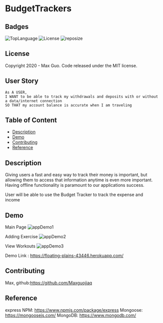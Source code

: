 # BudgetTrackers

## Badges

![TopLanguage](https://img.shields.io/github/languages/top/Maxguojiaqi/BudgetTrackers)
![License](https://img.shields.io/github/license/Maxguojiaqi/BudgetTrackers)
![reposize](https://img.shields.io/github/repo-size/Maxguojiaqi/BudgetTrackers)

## License

Copyright 2020 - Max Guo. Code released under the MIT license.

## User Story
```
As A USER, 
I WANT to be able to track my withdrawals and deposits with or without a data/internet connection
SO THAT my account balance is accurate when I am traveling
```
## Table of Content

* [Description](#Description)
* [Demo](#Demo)
* [Contributing](#Contributing)
* [Reference](#Reference)


## Description

Giving users a fast and easy way to track their money is important, but allowing them to access that information anytime is even more important. 
Having offline functionality is paramount to our applications success.

User will be able to use the Budget Tracker to track the expense and income


## Demo
Main Page
![appDemo1](./Demos/demo1.JPG)

Adding Exercise
![appDemo2](./Demos/demo2.JPG)

View Workouts
![appDemo3](./Demos/demo3.JPG)

Demo Link : https://floating-plains-43446.herokuapp.com/

## Contributing

Max, github:https://github.com/Maxguojiaq

## Reference
express NPM: https://www.npmjs.com/package/express
Mongoose: https://mongoosejs.com/
MongoDB: https://www.mongodb.com/
